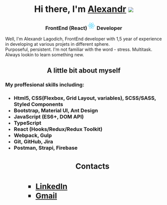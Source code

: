 <h1 align="center">Hi there, I'm <a href="https://www.linkedin.com/in/alexander-lagodich-aa2726174/?locale=en_US" target="_blank">Alexandr</a> 
<img src="https://github.com/blackcater/blackcater/raw/main/images/Hi.gif" height="32"/></h1>
<h3 align="center">FrontEnd (React)<img src="https://raw.githubusercontent.com/github/explore/80688e429a7d4ef2fca1e82350fe8e3517d3494d/topics/react/react.png"  height="27"/> Developer</h3>
<div> Well, I'm Alexandr Lagodich, FrontEnd developer with 1,5 year of experience in developing at various projets in different sphere. <br/> Purposeful, persistent. I'm not familiar with the word - stress. Multitask. Always lookin to learn something new. <div/>
<h2 align="center" >A little bit about myself
<h3> My proffesional skills including:<h3/>
  <ul>
    <li>Html5, CSS(Flexbox, Grid Layout, variables), SCSS/SASS, Styled Components
    <li>Bootstrap, Material UI, Ant Design
    <li>JavaScript (ES6+, DOM API)
    <li>TypeScript
    <li>React (Hooks/Redux/Redux Toolkit)
    <li>Webpack, Gulp
    <li>Git, GitHub, Jira
    <li> Postman, Strapi, Firebase
    <ul/>
<h2 align="center" >Contacts<h2>
  <ul>
    <li> <a href="https://www.linkedin.com/in/alexander-lagodich-aa2726174/?locale=en_US" target="_blank">LinkedIn</a>
    <li> <a href="https://mail.google.com/mail/u/0/#inbox" target="_blank">Gmail</a>
    <ul/>
<!--
**InVinoveritas6/InVinoveritas6** is a ✨ _special_ ✨ repository because its `README.md` (this file) appears on your GitHub profile.

Here are some ideas to get you started:

- 🔭 I’m currently working on ...
- 🌱 I’m currently learning ...
- 👯 I’m looking to collaborate on ...
- 🤔 I’m looking for help with ...
- 💬 Ask me about ...
- 📫 How to reach me: ...
- 😄 Pronouns: ...
- ⚡ Fun fact: ...
-->
